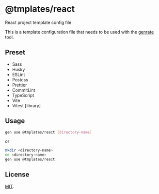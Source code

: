 # @tmplates/react

React project template config file.

This is a template configuration file that needs to be used with the [genrate](https://github.com/2046/genrate) tool.

## Preset

- Sass
- Husky
- ESLint
- Postcss
- Prettier
- CommitLint
- TypeScript
- Vite
- Vitest [library]

## Usage

```bash
gen use @tmplates/react [directory-name]
```

or

```bash
mkdir <directory-name>
cd <directory-name>
gen use @tmplates/react
```

## License

[MIT](LICENSE).

